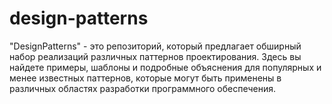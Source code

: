 # design-patterns
"DesignPatterns" - это репозиторий, который предлагает обширный набор реализаций различных паттернов проектирования. Здесь вы найдете примеры, шаблоны и подробные объяснения для популярных и менее известных паттернов, которые могут быть применены в различных областях разработки программного обеспечения.

